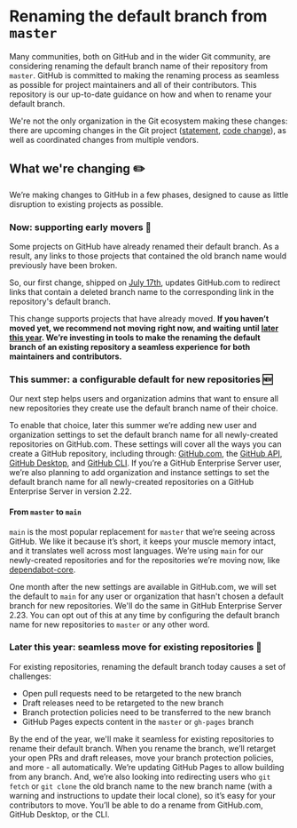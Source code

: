 # Renaming the default branch from `master`

Many communities, both on GitHub and in the wider Git community, are considering renaming the default branch name of their repository from `master`. GitHub is committed to making the renaming process as seamless as possible for project maintainers and all of their contributors. This repository is our up-to-date guidance on how and when to rename your default branch.

We're not the only organization in the Git ecosystem making these changes: there are upcoming changes in the Git project ([statement](https://sfconservancy.org/news/2020/jun/23/gitbranchname/), [code change](https://lore.kernel.org/git/pull.656.v4.git.1593009996.gitgitgadget@gmail.com/)), as well as coordinated changes from multiple vendors.

## What we're changing :pencil2:

We’re making changes to GitHub in a few phases, designed to cause as little disruption to existing projects as possible.

### Now: supporting early movers 🚚

Some projects on GitHub have already renamed their default branch. As a result, any links to those projects that contained the old branch name would previously have been broken. 

So, our first change, shipped on [July 17th](https://github.blog/changelog/2020-07-17-links-to-deleted-branches-now-redirect-to-the-default-branch/), updates GitHub.com to redirect links that contain a deleted branch name to the corresponding link in the repository's default branch.

This change supports projects that have already moved. **If you haven’t moved yet, we recommend not moving right now, and waiting until [later this year](#later-this-year). We’re investing in tools to make the renaming the default branch of an existing repository a seamless experience for both maintainers and contributors.**

### This summer: a configurable default for new repositories 🆕

Our next step helps users and organization admins that want to ensure all new repositories they create use the default branch name of their choice.

To enable that choice, later this summer we’re adding new user and organization settings to set the default branch name for all newly-created repositories on GitHub.com. These settings will cover all the ways you can create a GitHub repository, including through: [GitHub.com](https://github.com/new), the [GitHub API](https://developer.github.com/v3/guides/getting-started/#create-a-repository), [GitHub Desktop](https://desktop.github.com/), and [GitHub CLI](https://cli.github.com/). If you’re a GitHub Enterprise Server user, we’re also planning to add organization and instance settings to set the default branch name for all newly-created repositories on a GitHub Enterprise Server in version 2.22.

#### From `master` to `main`

`main` is the most popular replacement for `master` that we’re seeing across GitHub. We like it because it’s short, it keeps your muscle memory intact, and it translates well across most languages. We’re using `main` for our newly-created repositories and for the repositories we’re moving now, like [dependabot-core](https://github.com/dependabot/dependabot-core).

One month after the new settings are available in GitHub.com, we will set the default to `main` for any user or organization that hasn't chosen a default branch for new repositories. We'll do the same in GitHub Enterprise Server 2.23. You can opt out of this at any time by configuring the default branch name for new repositories to `master` or any other word.

<a name="later-this-year"></a>

### Later this year: seamless move for existing repositories 🚀

For existing repositories, renaming the default branch today causes a set of challenges:

- Open pull requests need to be retargeted to the new branch
- Draft releases need to be retargeted to the new branch
- Branch protection policies need to be transferred to the new branch
- GitHub Pages expects content in the `master` or `gh-pages` branch

By the end of the year, we'll make it seamless for existing repositories to rename their default branch. When you rename the branch, we’ll retarget your open PRs and draft releases, move your branch protection policies, and more - all automatically. We’re updating GitHub Pages to allow building from any branch. And, we’re also looking into redirecting users who `git fetch` or `git clone` the old branch name to the new branch name (with a warning and instructions to update their local clone), so it’s easy for your contributors to move. You’ll be able to do a rename from GitHub.com, GitHub Desktop, or the CLI.
